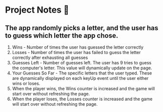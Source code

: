 # Project Notes :crystal_ball:
## The app randomly picks a letter, and the user has to guess which letter the app chose.

1. Wins - Number of times the user has guessed the letter correctly
2. Losses - Number of times the user has failed to guess the letter correctly after exhausting all guesses
3. Guesses Left - Number of guesses left. The user has 9 tries to guess the computer's letter. This value will dynamically update on the page.
4. Your Guesses So Far - The specific letters that the user typed. These are dynamically displayed on each keyUp event until the user either wins or loses.
5. When the player wins, the Wins counter is increased and the game will start over without refreshing the page.
6. When the player loses, the Losses counter is increased and the game will start over without refreshing the page.



